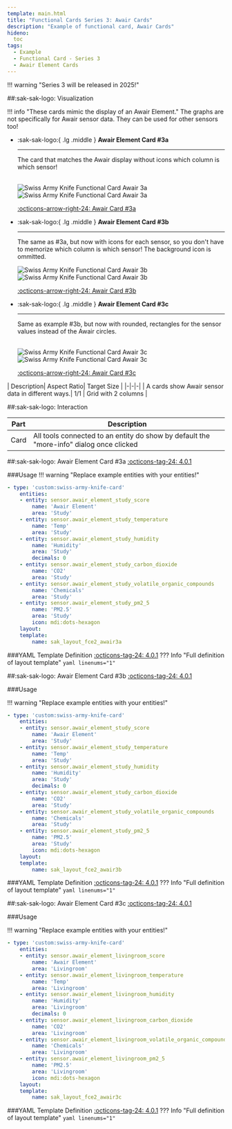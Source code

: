 ```yaml
---
template: main.html
title: "Functional Cards Series 3: Awair Cards"
description: "Example of functional card, Awair Cards"
hideno:
  toc
tags:
  - Example
  - Functional Card - Series 3
  - Awair Element Cards
---
```

<!-- GT/GL -->
!!! warning "Series 3 will be released in 2025!"

##:sak-sak-logo: Visualization


!!! info "These cards mimic the display of an Awair Element."
    The graphs are not specifically for Awair sensor data. They can be used for other sensors too!
    

<div class="grid cards" markdown>

-   :sak-sak-logo:{ .lg .middle } __Awair Element Card #3a__

    ---

    The card that matches the Awair display without icons which column is which sensor!
    <br><br>

    ![Swiss Army Knife Functional Card Awair 3a](../../assets/screenshots/sak-functional-card-s3-awair3a-light.png#only-light)
    ![Swiss Army Knife Functional Card Awair 3a](../../assets/screenshots/sak-functional-card-s3-awair3a-dark.png#only-dark)


    [:octicons-arrow-right-24: Awair Card #3a][Awair Card #3a]

-   :sak-sak-logo:{ .lg .middle } __Awair Element Card #3b__

    ---

    The same as #3a, but now with icons for each sensor, so you don't have to memorize which column is which sensor!
    The background icon is ommitted.

    ![Swiss Army Knife Functional Card Awair 3b](../../assets/screenshots/sak-functional-card-s3-awair3b-light.png#only-light)
    ![Swiss Army Knife Functional Card Awair 3b](../../assets/screenshots/sak-functional-card-s3-awair3b-dark.png#only-dark)

    [:octicons-arrow-right-24: Awair Card #3b][Awair Card #3b]

-   :sak-sak-logo:{ .lg .middle } __Awair Element Card #3c__

    ---

    Same as example #3b, but now with rounded, rectangles for the sensor values instead of the Awair circles.
    <br><br>

    ![Swiss Army Knife Functional Card Awair 3c](../../assets/screenshots/sak-functional-card-s3-awair3c-1-light.png#only-light)
    ![Swiss Army Knife Functional Card Awair 3c](../../assets/screenshots/sak-functional-card-s3-awair3c-1-dark.png#only-dark)

    [:octicons-arrow-right-24: Awair Card #3c][Awair Card #3c]

</div>
| Description| Aspect Ratio| Target Size |
|-|-|-|
| A cards show Awair sensor data in different ways.| 1/1 | Grid with 2 columns |

##:sak-sak-logo: Interaction

| Part | Description|
|-|-|
| Card | All tools connected to an entity do show by default the "more-info" dialog once clicked |

##:sak-sak-logo: Awair Element Card #3a
[:octicons-tag-24: 4.0.1][github-releases]

###Usage
!!! warning "Replace example entities with your entities!"

```yaml linenums="1"
- type: 'custom:swiss-army-knife-card'
    entities:
    - entity: sensor.awair_element_study_score
        name: 'Awair Element'
        area: 'Study'
    - entity: sensor.awair_element_study_temperature
        name: 'Temp'
        area: 'Study'
    - entity: sensor.awair_element_study_humidity
        name: 'Humidity'
        area: 'Study'
        decimals: 0
    - entity: sensor.awair_element_study_carbon_dioxide
        name: 'CO2'
        area: 'Study'
    - entity: sensor.awair_element_study_volatile_organic_compounds
        name: 'Chemicals'
        area: 'Study'
    - entity: sensor.awair_element_study_pm2_5
        name: 'PM2.5'
        area: 'Study'
        icon: mdi:dots-hexagon
    layout:
    template:
        name: sak_layout_fce2_awair3a
```

###YAML Template Definition
[:octicons-tag-24: 4.0.1][github-releases]
??? Info "Full definition of layout template"
    ```yaml linenums="1"
    ```

##:sak-sak-logo: Awair Element Card #3b
[:octicons-tag-24: 4.0.1][github-releases]

###Usage

!!! warning "Replace example entities with your entities!"

```yaml linenums="1"
- type: 'custom:swiss-army-knife-card'
    entities:
    - entity: sensor.awair_element_study_score
        name: 'Awair Element'
        area: 'Study'
    - entity: sensor.awair_element_study_temperature
        name: 'Temp'
        area: 'Study'
    - entity: sensor.awair_element_study_humidity
        name: 'Humidity'
        area: 'Study'
        decimals: 0
    - entity: sensor.awair_element_study_carbon_dioxide
        name: 'CO2'
        area: 'Study'
    - entity: sensor.awair_element_study_volatile_organic_compounds
        name: 'Chemicals'
        area: 'Study'
    - entity: sensor.awair_element_study_pm2_5
        name: 'PM2.5'
        area: 'Study'
        icon: mdi:dots-hexagon
    layout:
    template:
        name: sak_layout_fce2_awair3b
```

###YAML Template Definition
[:octicons-tag-24: 4.0.1][github-releases]
??? Info "Full definition of layout template"
    ```yaml linenums="1"
    ```
    
##:sak-sak-logo: Awair Element Card #3c
[:octicons-tag-24: 4.0.1][github-releases]

###Usage

!!! warning "Replace example entities with your entities!"

```yaml linenums="1"
- type: 'custom:swiss-army-knife-card'
    entities:
    - entity: sensor.awair_element_livingroom_score
        name: 'Awair Element'
        area: 'Livingroom'
    - entity: sensor.awair_element_livingroom_temperature
        name: 'Temp'
        area: 'Livingroom'
    - entity: sensor.awair_element_livingroom_humidity
        name: 'Humidity'
        area: 'Livingroom'
        decimals: 0
    - entity: sensor.awair_element_livingroom_carbon_dioxide
        name: 'CO2'
        area: 'Livingroom'
    - entity: sensor.awair_element_livingroom_volatile_organic_compounds
        name: 'Chemicals'
        area: 'Livingroom'
    - entity: sensor.awair_element_livingroom_pm2_5
        name: 'PM2.5'
        area: 'Livingroom'
        icon: mdi:dots-hexagon
    layout:
    template:
        name: sak_layout_fce2_awair3c
```
###YAML Template Definition
[:octicons-tag-24: 4.0.1][github-releases]
??? Info "Full definition of layout template"
    ```yaml linenums="1"
    ```
    

<!--- Internal References... --->
[Swiss Army Knife Tutorial 02]: ../tutorials/10-step-tutorial-02-intro.md
[Preface]: functional-card-binary-sensor-alert1-card.md
[Awair Card #3a]: #awair-element-card-3a-usage
[Awair Card #3b]: #awair-element-card-3b-usage
[Awair Card #3c]: #awair-element-card-3c-usage

<!--- External References... --->
[ham3-d06-url]: https://material3-themes-manual.amoebelabs.com/examples/material3-example-theme-d06-tealblue/
[github-releases]: https://github.com/amoebelabs/swiss-army-knife-card/releases/